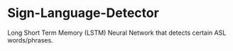 # Sign-Language-Detector
Long Short Term Memory (LSTM) Neural Network that detects certain ASL words/phrases.
